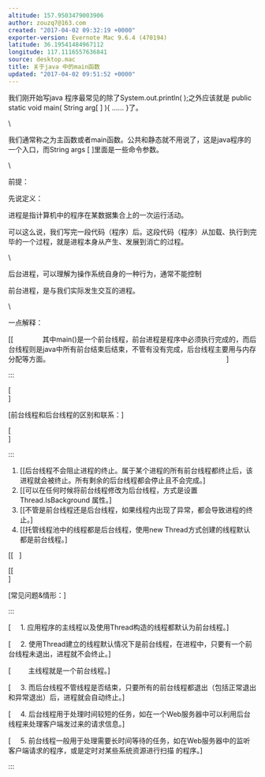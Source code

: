 ```yaml
---
altitude: 157.9503479003906
author: zouzq7@163.com
created: "2017-04-02 09:32:19 +0000"
exporter-version: Evernote Mac 9.6.4 (470194)
latitude: 36.19541484967112
longitude: 117.1116557636841
source: desktop.mac
title: 关于java 中的main函数
updated: "2017-04-02 09:51:52 +0000"
---
```


<div>

我们刚开始写java 程序最常见的除了System.out.println( );之外应该就是
public static void main( String arg\[ \] ){ ...... }了。

</div>

<div>

\

</div>

<div>

我们通常称之为主函数或者main函数。公共和静态就不用说了，这是java程序的一个入口，而String
args \[ \]里面是一些命令参数。

</div>

<div>

\

</div>

<div>

前提：

</div>

<div>

先说定义：

</div>

<div>

进程是指计算机中的程序在某数据集合上的一次运行活动。

</div>

<div>

可以这么说，我们写完一段代码（程序）后。这段代码（程序）从加载、执行到完毕的一个过程，就是进程本身从产生、发展到消亡的过程。

</div>

<div>

\

</div>

<div>

后台进程，可以理解为操作系统自身的一种行为，通常不能控制

</div>

<div>

前台进程，是与我们实际发生交互的进程。

</div>

<div>

\

</div>

<div>

一点解释：

</div>

<div>

[[         
     其中main()是一个前台线程，前台进程是程序中必须执行完成的，而后台线程则是java中所有前台结束后结束，不管有没有完成，后台线程主要用与内存分配等方面。                                                                                           ] 

</div>

:::  
<div>

[\
] 

</div>

<div>

[前台线程和后台线程的区别和联系：] 

</div>

<div>

[\
] 

</div>
:::

1.  [[后台线程不会阻止进程的终止。属于某个进程的所有前台线程都终止后，该进程就会被终止。所有剩余的后台线程都会停止且不会完成。] 
2.  [[可以在任何时候将前台线程修改为后台线程，方式是设置Thread.IsBackground
    属性。] 
3.  [[不管是前台线程还是后台线程，如果线程内出现了异常，都会导致进程的终止。] 
4.  [[托管线程池中的线程都是后台线程，使用new
    Thread方式创建的线程默认都是前台线程。] 

<div>

[[ 
 ] 

</div>

<div>

[[\
] 

</div>

<div>

[常见问题&情形：] 

</div>

:::  
<div>

[     1.
应用程序的主线程以及使用Thread构造的线程都默认为前台线程。] 

</div>

<div>

[     2.
使用Thread建立的线程默认情况下是前台线程，在进程中，只要有一个前台线程未退出，进程就不会终止。] 

</div>

<div>

[         主线程就是一个前台线程。] 

</div>

<div>

[     3.
而后台线程不管线程是否结束，只要所有的前台线程都退出（包括正常退出和异常退出）后，进程就会自动终止。] 

</div>

<div>

[     4.
后台线程用于处理时间较短的任务，如在一个Web服务器中可以利用后台线程来处理客户端发过来的请求信息。] 

</div>

<div>

[     5.
前台线程一般用于处理需要长时间等待的任务，如在Web服务器中的监听客户端请求的程序，或是定时对某些系统资源进行扫描
的程序。] 

</div>
:::
